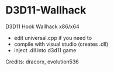 # D3D11-Wallhack
D3D11 Hook Wallhack x86/x64

- edit universal.cpp if you need to
- compile with visual studio (creates .dll)
- inject .dll into d3d11 game

Credits: dracorx, evolution536
